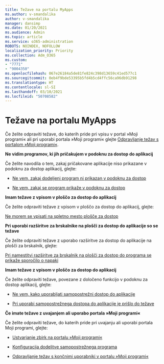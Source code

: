 ```yaml
---
title: Težave na portalu MyApps
ms.author: v-smandalika
author: v-smandalika
manager: dansimp
ms.date: 01/20/2021
ms.audience: Admin
ms.topic: article
ms.service: o365-administration
ROBOTS: NOINDEX, NOFOLLOW
localization_priority: Priority
ms.collection: Adm_O365
ms.custom:
- "7771"
- "9004350"
ms.openlocfilehash: 067e26184a5de81fe824c398d13659c41ed577c1
ms.sourcegitcommit: 0eb4f9bde53395b5fd4b5cd4ffc56ca96db91298
ms.translationtype: HT
ms.contentlocale: sl-SI
ms.lasthandoff: 03/10/2021
ms.locfileid: "50708582"
---
```

# <a name="myapps-portal-issues"></a>Težave na portalu MyApps

Če želite odpraviti težave, do katerih pride pri vpisu v portal »Moji programi« ali pri uporabi portala »Moji programi« glejte [Odpravljanje težav s portalom »Moji programi«](https://docs.microsoft.com/azure/active-directory/user-help/my-apps-portal-end-user-troubleshoot).

**Ne vidim programov, ki jih pričakujem v podoknu za dostop do aplikacij**

Če želite navodila o tem, zakaj pričakovane aplikacije niso prikazane v podoknu za dostop aplikacij, glejte:

- [Ne vem, zakaj dodeljeni program ni prikazan v podoknu za dostop](https://docs.microsoft.com/azure/active-directory/manage-apps/application-sign-in-other-problem-access-panel)
     
- [Ne vem, zakaj se program prikaže v podoknu za dostop](https://docs.microsoft.com/azure/active-directory/manage-apps/application-sign-in-other-problem-access-panel)

**Imam težave z vpisom v ploščo za dostop do aplikacij**

Če želite odpraviti težave z vpisom v ploščo za dostop do aplikacij, glejte:

[Ne morem se vpisati na spletno mesto plošče za dostop](https://docs.microsoft.com/azure/active-directory/manage-apps/application-sign-in-other-problem-access-panel)

**Pri uporabi razširitve za brskalnike na plošči za dostop do aplikacije so se težave**

Če želite odpraviti težave z uporabo razširitve za dostop do aplikacije na plošči za brskalnik, glejte:

[Pri namestitvi razširitve za brskalnik na plošči za dostop do programa se prikaže sporočilo o napaki](https://docs.microsoft.com/azure/active-directory/application-access-panel-extension-problem-installing/)

**Imam težave z vpisom v ploščo za dostop do aplikacij**

Če želite odpraviti težave, povezane z določeno funkcijo v podoknu za dostop aplikacij, glejte:

- [Ne vem, kako uporabljati samopostrežni dostop do aplikacije](https://docs.microsoft.com/azure/active-directory/manage-apps/access-panel-manage-self-service-access) 

- [Pri uporabi samopostrežnega dostopa do aplikacije je prišlo do težave](https://docs.microsoft.com/azure/active-directory/manage-apps/access-panel-manage-self-service-access)
    
**Če imate težave z uvajanjem ali uporabo portala »Moji programi«**

Če želite odpraviti težave, do katerih pride pri uvajanju ali uporabi portala Moji programi, glejte:

- [Ustvarjanje zbirk na portalu »Moji programi«](https://docs.microsoft.com/azure/active-directory/manage-apps/access-panel-collections) 
    
- [Konfiguracija dodelitve samopostrežnega programa](https://docs.microsoft.com/azure/active-directory/manage-apps/manage-self-service-access)
     
- [Odpravljanje težav s končnimi uporabniki v portalu »Moji programi«](https://docs.microsoft.com/azure/active-directory/user-help/my-apps-portal-end-user-troubleshoot)



